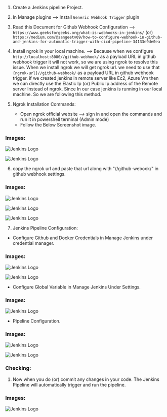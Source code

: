 1. Create a Jenkins pipeline Project.
2. In Manage plugins --> Install `Generic Webhook Trigger` plugin
3. Read this Document for Github Webhook Configuration -->  `https://www.geeksforgeeks.org/what-is-webhooks-in-jenkins/` (or) `https://medium.com/@sangeetv09/how-to-configure-webhook-in-github-and-jenkins-for-automatic-trigger-with-cicd-pipeline-34133e9de0ea`

4. Install ngrok in your local machine.  --> Because when we configure `http://localhost:8080//github-webhook/` as a payload URL in github webhook trigger it will not work, so we are using ngrok to resolve this issue. When we install ngrok we will get ngrok url. we need to use that `{ngrok-url}//github-webhook/` as a payload URL in github webhook trigger. if we created jenkins in remote server like Ec2, Azure Vm then we can directly use the Elastic Ip (or) Public Ip address of the Remote server Instead of ngrok. Since In our case jenkins is running in our local machine. So we are following this method.

5. Ngrok Installation Commands:

    * Open ngrok official website --> sign in and open the commands and run it in powershell terminal (Admin mode)
    * Follow the Below Screenshot image.

### Images:

![Jenkins Logo](./images/jenkins_image/ngrok%20installation.png)

![Jenkins Logo](./images/jenkins_image/ngrok%20installation1.png)



6. copy the ngrok url and paste that url along with "//github-webook/" in github webhook settings.


### Images:

![Jenkins Logo](./images/jenkins_image/Github%20webhook%20config.png)

![Jenkins Logo](./images/jenkins_image/Github%20webhook%20config4.png)

![Jenkins Logo](./images/jenkins_image/Github%20webhook%20config5.png)



7. Jenkins Pipeline Configuration:

  * Configure Github and Docker Credentials in Manage Jenkins under credential manager.


  ### Images:

  ![Jenkins Logo](./images/jenkins_image/Dockerhub%20credentials%20jenkins.png)

  ![Jenkins Logo](./images/jenkins_image/Github%20credentials%20jenkins.png)


  * Configure Global Variable in Manage Jenkins Under Settings.


  ### Images:

  ![Jenkins Logo](./images/jenkins_image/Global%20Variable%20jenkins.png)


  * Pipeline Configuration.


  ### Images:

  ![Jenkins Logo](./images/jenkins_image/pipeline1.png)

  ![Jenkins Logo](./images/jenkins_image/pipeline2.png)


### Checking:

1. Now when you do (or) commit any changes in your code. The Jenkins Pipeline will automatically trigger and run the pipeline.

  ### Images:

  ![Jenkins Logo](./images/jenkins_image/pipeline%20result.png)